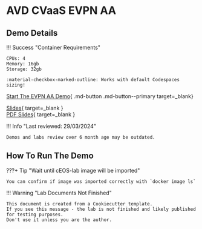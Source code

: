 # AVD CVaaS EVPN AA

## Demo Details

!!! Success "Container Requirements"

    CPUs: 4  
    Memory: 16gb  
    Storage: 32gb  

    :material-checkbox-marked-outline: Works with default Codespaces sizing!

[Start The EVPN AA Demo](https://codespaces.new/arista-netdevops-community/one-click-se-demos?quickstart=1&devcontainer_path=.devcontainer%2Favd_cvaas_evpn_aa%2Fdevcontainer.json){ .md-button .md-button--primary target=_blank}

[Slides](https://arista-netdevops-community.github.io/one-click-se-demos/slides/avd-cvaas-evpn-aa.html){ target=_blank }  
[PDF Slides](https://arista-netdevops-community.github.io/one-click-se-demos/pdfs/avd-cvaas-evpn-aa.pdf){ target=_blank }  

!!! Info "Last reviewed: 29/03/2024"

    Demos and labs review over 6 month age may be outdated.

## How To Run The Demo

???+ Tip "Wait until cEOS-lab image will be imported"

    You can confirm if image was imported correctly with `docker image ls`

!!! Warning "Lab Documents Not Finished"

    This document is created from a Cookiecutter template.
    If you see this message - the lab is not finished and likely published for testing purposes.
    Don't use it unless you are the author.
